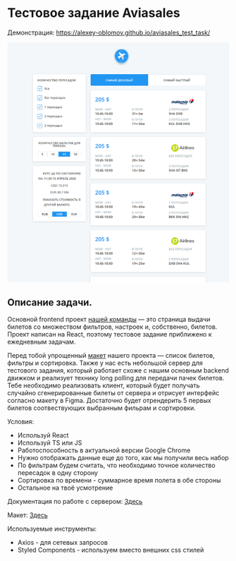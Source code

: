 <h1>Тестовое задание Aviasales</h1>

Демонстрация:
https://alexey-oblomov.github.io/aviasales_test_task/

[<img src="/screenshot.png">](https://alexey-oblomov.github.io/aviasales_test_task/)

<h2>Описание задачи.</h2>

Основной frontend проект <a href="https://github.com/KosyanMedia/test-tasks/tree/master/aviasales_frontend">нашей команды</a> — это страница выдачи билетов со множеством фильтров, настроек и, собственно, билетов. Проект написан на React, поэтому тестовое задание приближено к ежедневным задачам.

Перед тобой упрощенный <a href="https://www.figma.com/file/4fQe1lEbo4DARjvNtaU0uJ/Aviasales-test-task">макет</a> нашего проекта — список билетов, фильтры и сортировка. Также у нас есть небольшой сервер для тестового задания, который работает схоже с нашим основным backend движком и реализует технику long polling для передачи пачек билетов. Тебе необходимо реализовать клиент, который будет получать случайно сгенерированные билеты от сервера и отрисует интерфейс согласно макету в Figma. Достаточно будет отрендерить 5 первых билетов соотвествующих выбранным фильрам и сортировки.

Условия:

<ul>
  <li>Используй React</li>
  <li>Используй TS или JS</li>
  <li>Работоспособность в актуальной версии Google Chrome</li>
  <li>Нужно отображать данные еще до того, как мы получили весь набор
  <li>По фильтрам будем считать, что необходимо точное количество пересадок в одну сторону</li>
  <li>Сортировка по времени - суммарное время полета в обе стороны</li>
  <li>Остальное на твоё усмотрение</li>
</ul>

Документация по работе с сервером: <a href="https://github.com/KosyanMedia/test-tasks/blob/master/aviasales_frontend/server.md">Здесь</a>

Макет: <a href="https://www.figma.com/file/4fQe1lEbo4DARjvNtaU0uJ/Aviasales-test-task">Здесь</a>

Используемые инструменты:

<ul>
  <li>Axios - для сетевых запросов</li>
  <li>Styled Components - используем вместо внешних css стилей</li>
</ul>
